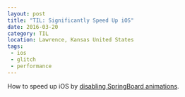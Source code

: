 ```yaml
---
layout: post
title: "TIL: Significantly Speed Up iOS"
date: 2016-03-20
category: TIL
location: Lawrence, Kansas United States
tags:
 - ios
 - glitch
 - performance
---
```


How to speed up iOS by [disabling SpringBoard animations](http://9to5mac.com/2016/03/08/how-to-disable-ios-springboard-animations-faster-glitch/).
